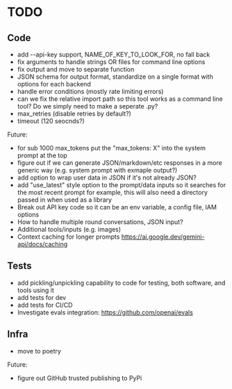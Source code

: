 # TODO

## Code

* add --api-key support, NAME_OF_KEY_TO_LOOK_FOR, no fall back
* fix arguments to handle strings OR files for command line options
* fix output and move to separate function
* JSON schema for output format, standardize on a single format with options for each backend
* handle error conditions (mostly rate limiting errors)
* can we fix the relative import path so this tool works as a command line tool? Do we simply need to make a seperate .py?
* max_retries (disable retries by default?)
* timeout (120 seocnds?)

Future:

* for sub 1000 max_tokens put the "max_tokens: X" into the system prompt at the top
* figure out if we can generate JSON/markdown/etc responses in a more generic way (e.g. system prompt with exmaple output?)
* add option to wrap user data in JSON if it's not already JSON?
* add "use_latest" style option to the prompt/data inputs so it searches for the most recent prompt for example, this will also need a directory passed in when used as a library
* Break out API key code so it can be an env variable, a config file, IAM options
* How to handle multiple round conversations, JSON input?
* Additional tools/inputs (e.g. images)
* Context caching for longer prompts https://ai.google.dev/gemini-api/docs/caching

## Tests

* add pickling/unpickling capability to code for testing, both software, and tools using it
* add tests for dev
* add tests for CI/CD
* Investigate evals integration: https://github.com/openai/evals

## Infra

* move to poetry

Future:

* figure out GitHub trusted publishing to PyPi